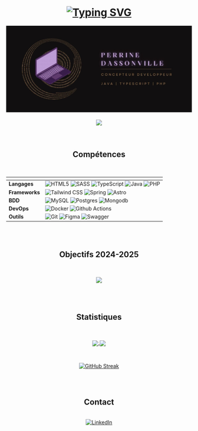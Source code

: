 <!--
**Xenophee/Xenophee** is a ✨ _special_ ✨ repository because its `README.md` (this file) appears on your GitHub profile.

Here are some ideas to get you started:

- 🔭 I’m currently working on ...
- 🌱 I’m currently learning ...
- 👯 I’m looking to collaborate on ...
- 🤔 I’m looking for help with ...
- 💬 Ask me about ...
- 📫 How to reach me: ...
- 😄 Pronouns: ...
- ⚡ Fun fact: ...
-->
<div align="center">
      <h1>
            <a href="https://git.io/typing-svg"><img src="https://readme-typing-svg.herokuapp.com?font=Fira+Code&size=30&pause=1000&color=B2956A&width=700&lines=Bonjour%2C+bienvenue+sur+mon+profil+!+%F0%9F%91%8B" alt="Typing SVG" /></a>
      </h1>
</div>

<img src="banner-github.jpg">


<br>


<br>

<div align="center">
    <a href="https://perrine-dassonville.dev"/><img src="https://img.shields.io/badge/Portfolio-b2956a?style=for-the-badge&logo=gitbook&logoColor=white"></a>
</div>

<br>

[//]: # (<h2 align="center">Projets en cours</h2>)

[//]: # (<br>)

[//]: # ()
[//]: # (<div align="center">)

[//]: # ()
[//]: # ()
[//]: # (<a href="https://laura-naturelle-demo-v-2.vercel.app"/> <img src="https://img.shields.io/badge/L'Aura Natur'elle-10b981"></a>)

[//]: # ()
[//]: # (</div>)


<br>

<h2 align="center">Compétences</h2>
<br>


<div align="center">
      <table>
            <thead>
                  <tr>
                        <th></th>
                        <th></th>
                  </tr>
            </thead>
            <tbody>
                  <tr>
                    <td><strong>Langages</strong></td>
                    <td>
                      <img src="https://img.shields.io/badge/HTML5-E34F26?style=for-the-badge&logo=html5&logoColor=white" alt="HTML5">
                      <img src="https://img.shields.io/badge/Sass-CC6699?style=for-the-badge&logo=sass&logoColor=white" alt="SASS">
                      <img src="https://img.shields.io/badge/TypeScript-007ACC?style=for-the-badge&logo=typescript&logoColor=white" alt="TypeScript">
                      <img src="https://img.shields.io/badge/java-%23ED8B00.svg?style=for-the-badge&logo=openjdk&logoColor=white" alt="Java">
                      <img src="https://img.shields.io/badge/PHP-777bb3?style=for-the-badge&logo=php&logoColor=white" alt="PHP">
                    </td>
                  </tr>
                  <tr>
                    <td><strong>Frameworks</strong></td>
                    <td>
                      <img src="https://img.shields.io/badge/Tailwind_CSS-38B2AC?style=for-the-badge&logo=tailwind-css&logoColor=white" alt="Tailwind CSS">
                      <img src="https://img.shields.io/badge/Spring-6DB33F?style=for-the-badge&logo=spring&logoColor=white" alt="Spring">
                        <img src="https://img.shields.io/badge/astro-%232C2052.svg?style=for-the-badge&logo=astro&logoColor=white" alt="Astro">
                    </td>
                  </tr>
                    <tr>
                    <td><strong>BDD</strong></td>
                    <td>
                        <img src="https://img.shields.io/badge/mysql-00566a?style=for-the-badge&logo=mysql&logoColor=white" alt="MySQL">
                        <img src="https://img.shields.io/badge/postgres-%23316192.svg?style=for-the-badge&logo=postgresql&logoColor=white" alt="Postgres">
                        <img src="https://img.shields.io/badge/MongoDB-%234ea94b.svg?style=for-the-badge&logo=mongodb&logoColor=white" alt="Mongodb">
                    </td>
                  </tr>
                    <tr>
                    <td><strong>DevOps</strong></td>
                    <td>
                        <img src="https://img.shields.io/badge/docker-%230db7ed.svg?style=for-the-badge&logo=docker&logoColor=white" alt="Docker">
                        <img src="https://img.shields.io/badge/github%20actions-%232671E5.svg?style=for-the-badge&logo=githubactions&logoColor=white" alt="Github Actions">
                    </td>
                  </tr>
                  <tr>
                    <td><strong>Outils</strong></td>
                    <td>
                      <img src="https://img.shields.io/badge/Git-df4c37?style=for-the-badge&logo=git&logoColor=white" alt="Git">
                      <img src="https://img.shields.io/badge/Figma-ff7362?style=for-the-badge&logo=figma&logoColor=white" alt="Figma">
                        <img src="https://img.shields.io/badge/-Swagger-%23Clojure?style=for-the-badge&logo=swagger&logoColor=white" alt="Swagger">
                    </td>
                  </tr>
            </tbody>
      </table>
</div>



<br>
<br>


<h2 align="center">Objectifs 2024-2025</h2>
<br>
<p align="center">
  <img src="https://skillicons.dev/icons?i=symfony,angular">
</p>
<br>
<br>

<h2 align="center">Statistiques</h2>
<br>

<p align="center">
      <a href="https://github.com/anuraghazra/github-readme-stats">
            <img height=200 align="center" src="https://github-readme-stats.vercel.app/api?username=Xenophee&show_icons=true&bg_color=B2956A&text_color=EBEBEB&title_color=120F10&icon_color=120F10&locale=fr&hide_border=true" />
      </a>
      <a href="https://github.com/anuraghazra/convoychat">
            <img height=200 align="center" src="https://github-readme-stats.vercel.app/api/top-langs?username=Xenophee&hide=html,hack,css,scss&langs_count=3&card_width=320&bg_color=B2956A&text_color=EBEBEB&title_color=120F10&locale=fr&hide_border=true" />
      </a>
</p>

<br>
<p align="center"> 
      <a href="https://git.io/streak-stats"><img src="https://streak-stats.demolab.com/?user=Xenophee&locale=fr&currStreakNum=EBD6D0&sideNums=121011&sideLabels=121011&dates=EBEBEB&border=EB545400&background=B2956A&ring=121011&fire=121011&currStreakLabel=121011" alt="GitHub Streak" /></a>
</p>

<br>
<br>

<h2 align="center">Contact</h2>
<br>

<div align="center">
    <a href="https://www.linkedin.com/in/perrine-dassonville-54047b266/">
        <img src="https://img.shields.io/badge/LinkedIn-%230077B5.svg?style=for-the-badge&logo=linkedin&logoColor=white" alt="LinkedIn">
    </a>
</div>

